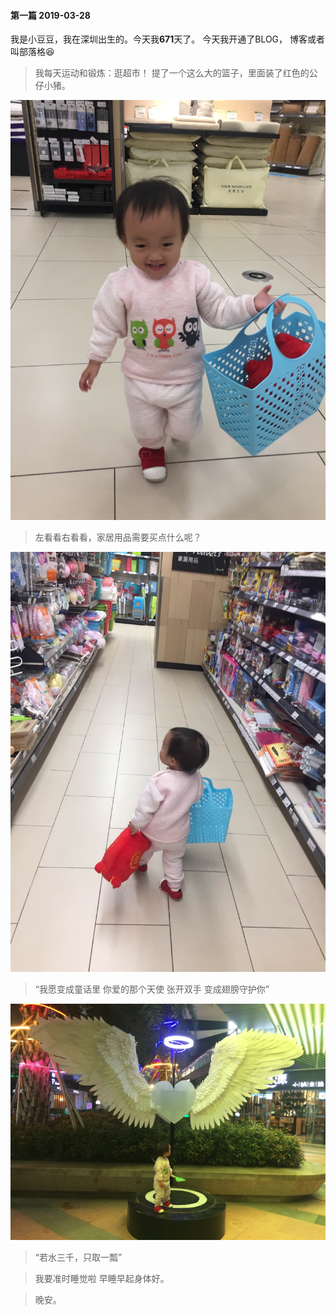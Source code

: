 #### 第一篇 2019-03-28
我是小豆豆，我在深圳出生的。今天我**671**天了。
今天我开通了BLOG， 博客或者叫部落格:laughing:

>我每天运动和锻炼：逛超市！
>提了一个这么大的篮子，里面装了红色的公仔小猪。

![GitHub Logo](./images/20190328212036.jpg)

> 左看看右看看，家居用品需要买点什么呢？

![GitHub Logo](./images/20190328212151.jpg)

> “我愿变成童话里 你爱的那个天使
> 张开双手 变成翅膀守护你”
> 
![GitHub Logo](./images/20190328212141.jpg)

> “若水三千，只取一瓢”

> 我要准时睡觉啦 早睡早起身体好。 

> 晚安。